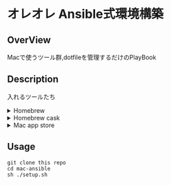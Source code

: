 オレオレ Ansible式環境構築
===

## OverView
Macで使うツール群,dotfileを管理するだけのPlayBook
## Description

入れるツールたち

<details>
<summary>Homebrew</summary>

  - anyenv
  - docker
  - envchain
  - fish
  - gdb
  - ghq
  - git
  - glib
  - htop
  - jpeg
  - lazygit
  - mas
  - neovim
  - openssl@1.1
  - peco
  - perl
  - python@3.8
  - readline
  - ruby
  - sqlite
  - starship
  - tmux
  - tree
  - vim
  - xz

</details>
<details>
<summary>Homebrew cask</summary>

  - alfred
  - chromedriver
  - discord
  - docker
  - discord
  - dozer
  - font-cica
  - font-ricty-diminished
  - font-source-han-code-jp
  - google-chrome
  - google-japanese-ime
  - iterm2
  - java
  - jetbrains-toolbox
  - mendeley
  - slack
  - unshaky
  - visual-studio-code


</details>

<details>
<summary>Mac app store</summary>

  - Twitter
  - Pages
  - Keynote
  - Slack
  - MenuBar Stats
  - Magnet
  - Numbers

</details>

## Usage

```
git clone this repo
cd mac-ansible
sh ./setup.sh
```